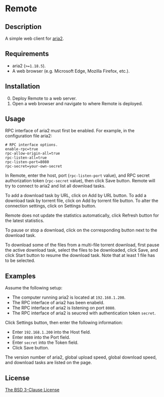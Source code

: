# Remote #

## Description ##

A simple web client for [aria2](http://aria2.sourceforge.net/).

## Requirements ##

* aria2 (`>=1.18.5`).
* A web browser (e.g. Microsoft Edge, Mozilla Firefox, etc.).

## Installation ##

0. Deploy Remote to a web server.
1. Open a web browser and navigate to where Remote is deployed.

## Usage ##

RPC interface of aria2 must first be enabled. For example, in the configuration file aria2:

```
# RPC interface options.
enable-rpc=true
rpc-allow-origin-all=true
rpc-listen-all=true
rpc-listen-port=8080
rpc-secret=your-own-secret
```

In Remote, enter the host, port (`rpc-listen-port` value), and RPC secret authorization token (`rpc-secret` value), then click Save button. Remote will try to connect to aria2 and list all download tasks.

To add a download task by URL, click on Add by URL button. To add a download task by torrent file, click on Add by torrent file button. To alter the connection settings, click on Settings button.

Remote does not update the statistics automatically, click Refresh button for the latest statistics.

To pause or stop a download, click on the corresponding button next to the download task.

To download some of the files from a multi-file torrent download, first pause the active download task, select the files to be downloaded, click Save, and click Start button to resume the download task. Note that at least 1 file has to be selected.

## Examples ##

Assume the following setup:

* The computer running aria2 is located at `192.168.1.200`.
* The RPC interface of aria2 has been enabeld.
* The RPC interface of aria2 is listening on port `8080`.
* The RPC interface of aria2 is seucred with authentication token `secret`.

Click Settings button, then enter the following information:

* Enter `192.168.1.200` into the Host field.
* Enter `8080` into the Port field.
* Enter `secret` into the Token field.
* Click Save button.

The version number of aria2, global upload speed, global download speed, and download tasks are listed on the page.

## License ##

[The BSD 3-Clause License](http://opensource.org/licenses/BSD-3-Clause)
